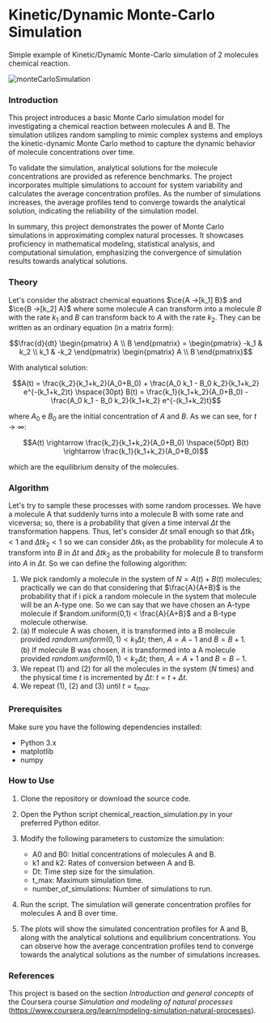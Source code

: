 # Kinetic/Dynamic Monte-Carlo Simulation
 Simple example of Kinetic/Dynamic Monte-Carlo simulation of 2 molecules chemical reaction.

 ![monteCarloSimulation](https://github.com/alessandroAbati/Kinetic-Dynamic-MonteCarlo-Simulation/output/monteCarloSimulation)

### Introduction
This project introduces a basic Monte Carlo simulation model for investigating a chemical reaction between molecules A and B. The simulation utilizes random sampling to mimic complex systems and employs the kinetic-dynamic Monte Carlo method to capture the dynamic behavior of molecule concentrations over time.

To validate the simulation, analytical solutions for the molecule concentrations are provided as reference benchmarks. The project incorporates multiple simulations to account for system variability and calculates the average concentration profiles. As the number of simulations increases, the average profiles tend to converge towards the analytical solution, indicating the reliability of the simulation model.

In summary, this project demonstrates the power of Monte Carlo simulations in approximating complex natural processes. It showcases proficiency in mathematical modeling, statistical analysis, and computational simulation, emphasizing the convergence of simulation results towards analytical solutions.

### Theory
Let's consider the abstract chemical equations
$\ce{A ->[k_1] B}$ and $\ce{B ->[k_2] A}$
where some molecule $A$ can transform into a molecule $B$ with the rate $k_1$ and $B$ can transform back to $A$ with the rate $k_2$.
They can be written as an ordinary equation (in a matrix form):
```math
\frac{d}{dt} \begin{pmatrix} A \\ B \end{pmatrix} = \begin{pmatrix}
-k_1 & k_2 \\
k_1 & -k_2
\end{pmatrix}
\begin{pmatrix} A \\ B \end{pmatrix}
```

With analytical solution:
```math
A(t) = \frac{k_2}{k_1+k_2}(A_0+B_0) + \frac{A_0 k_1 - B_0 k_2}{k_1+k_2} e^{-(k_1+k_2)t}
\hspace{30pt}
B(t) = \frac{k_1}{k_1+k_2}(A_0+B_0) - \frac{A_0 k_1 - B_0 k_2}{k_1+k_2} e^{-(k_1+k_2)t}
```
where $A_0$ e $B_0$ are the initial concentration of $A$ and $B$.
As we can see, for $t \rightarrow \infty$:
```math
A(t) \rightarrow \frac{k_2}{k_1+k_2}(A_0+B_0) \hspace{50pt} B(t) \rightarrow \frac{k_1}{k_1+k_2}(A_0+B_0)
```
which are the equilibrium density of the molecules.

### Algorithm
Let's try to sample these processes with some random processes.
We have a molecule A that suddenly turns into a molecule B with some rate and viceversa; so, there is a probability that given a time interval $\Delta t$ the transformation happens. Thus, let's consider $\Delta t$ small enough so that $\Delta t k_1 < 1$ and $\Delta t k_2 < 1$ so we can consider $\Delta t k_1$ as the probability for molecule $A$ to transform into $B$ in $\Delta t$ and $\Delta t k_2$ as the probability for molecule $B$ to transform into $A$ in $\Delta t$.
So we can define the following algorithm:
1. We pick randomly a molecule in the system of $N = A(t) + B(t)$ molecules; practically we can do that considering that $\frac{A}{A+B}$ is the probability that if i pick a random molecule in the system that molecule will be an A-type one. So we can say that we have chosen an A-type molecule if $random.uniform(0,1) < \frac{A}{A+B}$ and a B-type molecule otherwise.
2. (a) If molecule A was chosen, it is transformed into a B molecule provided $random.uniform(0,1) < k_1 \Delta t$; then, $A = A - 1$ and $B = B + 1$. <br />
(b) If molecule B was chosen, it is transformed into a A molecule provided $random.uniform(0,1) < k_2 \Delta t$; then, $A = A + 1$ and $B = B - 1$.
3. We repeat (1) and (2) for all the molecules in the system ($N$ times) and the physical time $t$ is incremented by $\Delta t$: $t = t + \Delta t$.
4. We repeat (1), (2) and (3) until $t=t_{max}$.

### Prerequisites
Make sure you have the following dependencies installed:

- Python 3.x
- matplotlib
- numpy

### How to Use
1. Clone the repository or download the source code.

2. Open the Python script chemical_reaction_simulation.py in your preferred Python editor.

3. Modify the following parameters to customize the simulation:

    - A0 and B0: Initial concentrations of molecules A and B.
    - k1 and k2: Rates of conversion between A and B.
    - Dt: Time step size for the simulation.
    - t_max: Maximum simulation time.
    - number_of_simulations: Number of simulations to run.
4. Run the script. The simulation will generate concentration profiles for molecules A and B over time.

5. The plots will show the simulated concentration profiles for A and B, along with the analytical solutions and equilibrium concentrations. You can observe how the average concentration profiles tend to converge towards the analytical solutions as the number of simulations increases.

### References
This project is based on the section *Introduction and general concepts* of the Coursera course *Simulation and modeling of natural processes* (https://www.coursera.org/learn/modeling-simulation-natural-processes).

